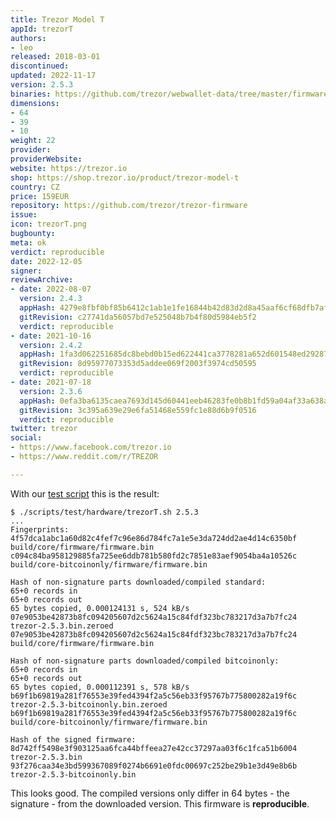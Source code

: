 ```yaml
---
title: Trezor Model T
appId: trezorT
authors:
- leo
released: 2018-03-01
discontinued: 
updated: 2022-11-17
version: 2.5.3
binaries: https://github.com/trezor/webwallet-data/tree/master/firmware/2
dimensions:
- 64
- 39
- 10
weight: 22
provider: 
providerWebsite: 
website: https://trezor.io
shop: https://shop.trezor.io/product/trezor-model-t
country: CZ
price: 159EUR
repository: https://github.com/trezor/trezor-firmware
issue: 
icon: trezorT.png
bugbounty: 
meta: ok
verdict: reproducible
date: 2022-12-05
signer: 
reviewArchive:
- date: 2022-08-07
  version: 2.4.3
  appHash: 4279e8fbf0bf85b6412c1ab1e1fe16844b42d83d2d8a45aaf6cf68dfb7afabbc
  gitRevision: c27741da56057bd7e525048b7b4f80d5984eb5f2
  verdict: reproducible
- date: 2021-10-16
  version: 2.4.2
  appHash: 1fa3d062251685dc8bebd0b15ed622441ca3778281a652d601548ed29287e29d
  gitRevision: 8d95977073353d5addee069f2003f3974cd50595
  verdict: reproducible
- date: 2021-07-18
  version: 2.3.6
  appHash: 0efa3ba6135caea7693d145d60441eeb46283fe0b8b1fd59a04af33a638ad237
  gitRevision: 3c395a639e29e6fa51468e559fc1e88d6b9f0516
  verdict: reproducible
twitter: trezor
social:
- https://www.facebook.com/trezor.io
- https://www.reddit.com/r/TREZOR

---
```


With our
[test script](https://gitlab.com/walletscrutiny/walletScrutinyCom/-/blob/master/scripts/test/hardware/trezorT.sh)
this is the result:

```
$ ./scripts/test/hardware/trezorT.sh 2.5.3
...
Fingerprints:
4f57dca1abc1a60d82c4fef7c96e86d784fc7a1e5e3da724dd2ae4d14c6350bf build/core/firmware/firmware.bin
c094c84ba958129885fa725ee6ddb781b580fd2c7851e83aef9054ba4a10526c build/core-bitcoinonly/firmware/firmware.bin

Hash of non-signature parts downloaded/compiled standard:
65+0 records in
65+0 records out
65 bytes copied, 0.000124131 s, 524 kB/s
07e9053be42873b8fc094205607d2c5624a15c84fdf323bc783217d3a7b7fc24  trezor-2.5.3.bin.zeroed
07e9053be42873b8fc094205607d2c5624a15c84fdf323bc783217d3a7b7fc24  build/core/firmware/firmware.bin

Hash of non-signature parts downloaded/compiled bitcoinonly:
65+0 records in
65+0 records out
65 bytes copied, 0.000112391 s, 578 kB/s
b69f1b69819a281f76553e39fed4394f2a5c56eb33f95767b775800282a19f6c  trezor-2.5.3-bitcoinonly.bin.zeroed
b69f1b69819a281f76553e39fed4394f2a5c56eb33f95767b775800282a19f6c  build/core-bitcoinonly/firmware/firmware.bin

Hash of the signed firmware:
8d742ff5498e3f903125aa6fca44bffeea27e42cc37297aa03f6c1fca51b6004  trezor-2.5.3.bin
93f276caa34e3bd599367089f0274b6691e0fdc00697c252be29b1e3d49e8b6b  trezor-2.5.3-bitcoinonly.bin
```

This looks good. The compiled versions only differ in 64 bytes - the signature -
from the downloaded version. This firmware is **reproducible**.
